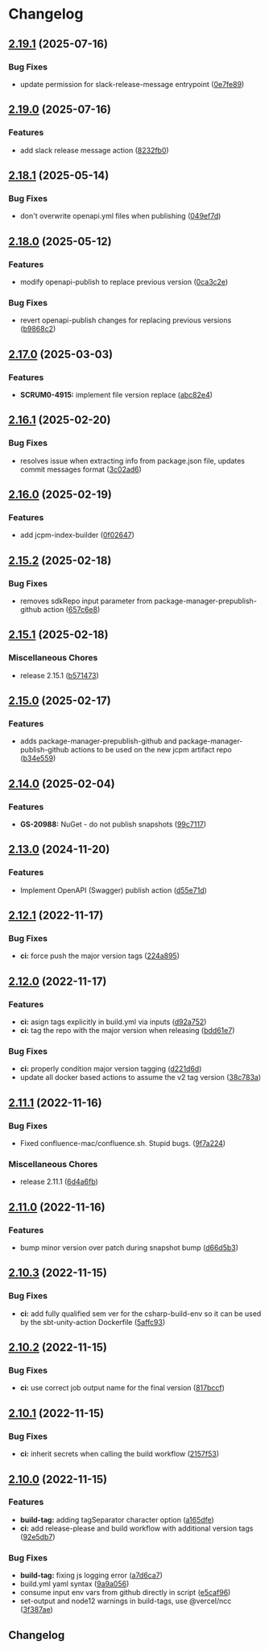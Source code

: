 # Changelog

## [2.19.1](https://github.com/mindjolt/actions/compare/v2.19.0...v2.19.1) (2025-07-16)


### Bug Fixes

* update permission for slack-release-message entrypoint ([0e7fe89](https://github.com/mindjolt/actions/commit/0e7fe89e37f746479a99d64c5cb38ee8a3a89065))

## [2.19.0](https://github.com/mindjolt/actions/compare/v2.18.1...v2.19.0) (2025-07-16)


### Features

* add slack release message action ([8232fb0](https://github.com/mindjolt/actions/commit/8232fb07d02fa7b57e5657c7026564f70ae1f919))

## [2.18.1](https://github.com/mindjolt/actions/compare/v2.18.0...v2.18.1) (2025-05-14)


### Bug Fixes

* don't overwrite openapi.yml files when publishing ([049ef7d](https://github.com/mindjolt/actions/commit/049ef7d403af6f8702880520c27bd7f5c9c15b3a))

## [2.18.0](https://github.com/mindjolt/actions/compare/v2.17.0...v2.18.0) (2025-05-12)


### Features

* modify openapi-publish to replace previous version ([0ca3c2e](https://github.com/mindjolt/actions/commit/0ca3c2e112fd80763b6a5d15a6546094c0de8a6b))


### Bug Fixes

* revert openapi-publish changes for replacing previous versions ([b9868c2](https://github.com/mindjolt/actions/commit/b9868c27632efb260b382d4f4187e9a0e34aab76))

## [2.17.0](https://github.com/mindjolt/actions/compare/v2.16.1...v2.17.0) (2025-03-03)


### Features

* **SCRUM0-4915:** implement file version replace ([abc82e4](https://github.com/mindjolt/actions/commit/abc82e447a0fd306022a19fb62c7dd9690d32316))

## [2.16.1](https://github.com/mindjolt/actions/compare/v2.16.0...v2.16.1) (2025-02-20)


### Bug Fixes

* resolves issue when extracting info from package.json file, updates commit messages format ([3c02ad6](https://github.com/mindjolt/actions/commit/3c02ad66f0c2a55dd5de0d9eefd93bf0c212f83d))

## [2.16.0](https://github.com/mindjolt/actions/compare/v2.15.2...v2.16.0) (2025-02-19)


### Features

* add jcpm-index-builder ([0f02647](https://github.com/mindjolt/actions/commit/0f02647cf3cd29e5c8ab197be91a1d043ba4c315))

## [2.15.2](https://github.com/mindjolt/actions/compare/v2.15.1...v2.15.2) (2025-02-18)


### Bug Fixes

* removes sdkRepo input parameter from package-manager-prepublish-github action ([657c6e8](https://github.com/mindjolt/actions/commit/657c6e8049836671673b2278be2cf18c9dd3e1ff))

## [2.15.1](https://github.com/mindjolt/actions/compare/v2.15.0...v2.15.1) (2025-02-18)


### Miscellaneous Chores

* release 2.15.1 ([b571473](https://github.com/mindjolt/actions/commit/b571473c5ee7aeff8655bfcb9ed93cb242d9d48d))

## [2.15.0](https://github.com/mindjolt/actions/compare/v2.14.0...v2.15.0) (2025-02-17)


### Features

* adds package-manager-prepublish-github and package-manager-publish-github actions to be used on the new jcpm artifact repo ([b34e559](https://github.com/mindjolt/actions/commit/b34e559671dd193915ec90b83c966c4900c6c86f))

## [2.14.0](https://github.com/mindjolt/actions/compare/v2.13.0...v2.14.0) (2025-02-04)


### Features

* **GS-20988:** NuGet - do not publish snapshots ([99c7117](https://github.com/mindjolt/actions/commit/99c7117a2c8b3047ef630719d4ae93d03974e90b))

## [2.13.0](https://github.com/mindjolt/actions/compare/v2.12.1...v2.13.0) (2024-11-20)


### Features

* Implement OpenAPI (Swagger) publish action ([d55e71d](https://github.com/mindjolt/actions/commit/d55e71d26ef13fc40e537788045445f6267ff115))

## [2.12.1](https://github.com/mindjolt/actions/compare/v2.12.0...v2.12.1) (2022-11-17)


### Bug Fixes

* **ci:** force push the major version tags ([224a895](https://github.com/mindjolt/actions/commit/224a895b480b2e49bbd347885392ae64c020b947))

## [2.12.0](https://github.com/mindjolt/actions/compare/v2.11.1...v2.12.0) (2022-11-17)


### Features

* **ci:** asign tags explicitly in build.yml via inputs ([d92a752](https://github.com/mindjolt/actions/commit/d92a752f02869f91a79f35276e54cea796688c22))
* **ci:** tag the repo with the major version when releasing ([bdd61e7](https://github.com/mindjolt/actions/commit/bdd61e7ac49e744cbd320acfe4530c84e8bcae1e))


### Bug Fixes

* **ci:** properly condition major version tagging ([d221d6d](https://github.com/mindjolt/actions/commit/d221d6d112ccb99e05463566127fca5d7b4d78e4))
* update all docker based actions to assume the v2 tag version ([38c783a](https://github.com/mindjolt/actions/commit/38c783a27080658add199ad8d12a76f80329898a))

## [2.11.1](https://github.com/mindjolt/actions/compare/v2.11.0...v2.11.1) (2022-11-16)


### Bug Fixes

* Fixed confluence-mac/confluence.sh. Stupid bugs. ([9f7a224](https://github.com/mindjolt/actions/commit/9f7a2242425e613f00d6e986252368364c711063))


### Miscellaneous Chores

* release 2.11.1 ([6d4a6fb](https://github.com/mindjolt/actions/commit/6d4a6fb65c603752acabd407bac46cbae626203b))

## [2.11.0](https://github.com/mindjolt/actions/compare/v2.10.3...v2.11.0) (2022-11-16)


### Features

* bump minor version over patch during snapshot bump ([d66d5b3](https://github.com/mindjolt/actions/commit/d66d5b31e707285ca6e1b5ef1913acfccad5e200))

## [2.10.3](https://github.com/mindjolt/actions/compare/v2.10.2...v2.10.3) (2022-11-15)


### Bug Fixes

* **ci:** add fully qualified sem ver for the csharp-build-env so it can be used by the sbt-unity-action Dockerfile ([5affc93](https://github.com/mindjolt/actions/commit/5affc93ebb6270cb49d81e5422c6bf346b87bc3d))

## [2.10.2](https://github.com/mindjolt/actions/compare/v2.10.1...v2.10.2) (2022-11-15)


### Bug Fixes

* **ci:** use correct job output name for the final version ([817bccf](https://github.com/mindjolt/actions/commit/817bccf6e3b8101d412b290a77d8108869a3054a))

## [2.10.1](https://github.com/mindjolt/actions/compare/v2.10.0...v2.10.1) (2022-11-15)


### Bug Fixes

* **ci:** inherit secrets when calling the build workflow ([2157f53](https://github.com/mindjolt/actions/commit/2157f533403eb4426f295785488c2e26bf2eec79))

## [2.10.0](https://github.com/mindjolt/actions/compare/v2.9.1...v2.10.0) (2022-11-15)


### Features

* **build-tag:** adding tagSeparator character option ([a165dfe](https://github.com/mindjolt/actions/commit/a165dfe65ba1e4ed35e8e7bebd29ca44bafd7cac))
* **ci:** add release-please and build workflow with additional version tags ([92e5db7](https://github.com/mindjolt/actions/commit/92e5db7b03359074a2b98ee47256f8192cea88b5))


### Bug Fixes

* **build-tag:** fixing js logging error ([a7d6ca7](https://github.com/mindjolt/actions/commit/a7d6ca78a28de9021326f386ce148d28078292f5))
* build.yml yaml syntax ([9a9a056](https://github.com/mindjolt/actions/commit/9a9a05623a928aae6674752108e6c244e81ecddf))
* consume input env vars from github directly in script ([e5caf96](https://github.com/mindjolt/actions/commit/e5caf96808a819582570b452abb315903a1c6c89))
* set-output and node12 warnings in build-tags, use @vercel/ncc ([3f387ae](https://github.com/mindjolt/actions/commit/3f387aed365a551d35a8235219b77890778139e7))

## Changelog
